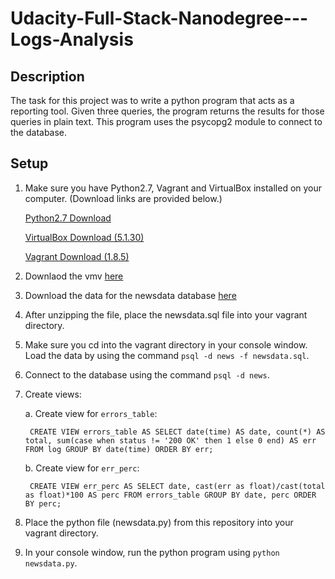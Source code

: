 # Udacity-Full-Stack-Nanodegree---Logs-Analysis

## Description

The task for this project was to write a python program that acts as a reporting tool. Given three queries, the program returns the results for those queries in plain text. This program uses the psycopg2 module to connect to the database.

## Setup

1. Make sure you have Python2.7, Vagrant and VirtualBox installed on your computer. (Download links are provided below.)

    [Python2.7 Download](https://www.python.org/downloads/)

    [VirtualBox Download (5.1.30)](https://www.virtualbox.org/wiki/Downloads)

    [Vagrant Download (1.8.5)](https://releases.hashicorp.com/vagrant/?_ga=2.146818743.1445943320.1515078265-241047305.1515078265)

2. Downlaod the vmv [here](https://d17h27t6h515a5.cloudfront.net/topher/2017/August/59822701_fsnd-virtual-machine/fsnd-virtual-machine.zip)

3. Download the data for the newsdata database [here](https://d17h27t6h515a5.cloudfront.net/topher/2016/August/57b5f748_newsdata/newsdata.zip)

4. After unzipping the file, place the newsdata.sql file into your vagrant directory.

5. Make sure you cd into the vagrant directory in your console window. Load the data by using the command ```psql -d news -f newsdata.sql```.

6. Connect to the database using the command ```psql -d news```.

7. Create views:

    a. Create view for ```errors_table```:

        CREATE VIEW errors_table AS SELECT date(time) AS date, count(*) AS total, sum(case when status != '200 OK' then 1 else 0 end) AS err FROM log GROUP BY date(time) ORDER BY err;

    b. Create view for ```err_perc```:
    
        CREATE VIEW err_perc AS SELECT date, cast(err as float)/cast(total as float)*100 AS perc FROM errors_table GROUP BY date, perc ORDER BY perc;
        
8. Place the python file (newsdata.py) from this repository into your vagrant directory.

9. In your console window, run the python program using ```python newsdata.py```.
